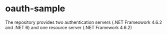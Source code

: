 # oauth-sample
The repository provides two authentication servers (.NET Frameowork 4.6.2 and .NET 6) and one resource server (.NET Framework 4.6.2)
